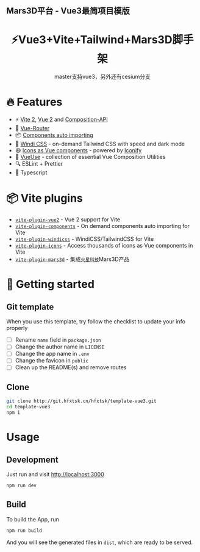 ## Mars3D平台 - Vue3最简项目模版

<h1 align="center">⚡Vue3+Vite+Tailwind+Mars3D脚手架</h1>


<p align="center">
  master支持vue3，另外还有cesium分支
</p>

# 🔥 Features

* ⚡️ [Vite 2](https://github.com/vitejs/vite), [Vue 2](https://github.com/vuejs/vue) and [Composition-API](https://github.com/vuejs/composition-api)
* 🚦 [Vue-Router](https://github.com/vuejs/vue-router)
* 📦 [Components auto importing](https://github.com/antfu/vite-plugin-components)
* 🎨 [Windi CSS](https://github.com/windicss/vite-plugin-windicss) - on-demand Tailwind CSS with speed and dark mode
* 😃 [Icons as Vue components](https://github.com/antfu/vite-plugin-icons) - powered by [Iconify](https://github.com/iconify/iconify)
* 🧰 [VueUse](https://github.com/vueuse/vueuse) - collection of essential Vue Composition Utilities
* 🔍 ESLint + Prettier
* 🦾 Typescript
# 📦 Vite plugins

* [`vite-plugin-vue2`](https://github.com/underfin/vite-plugin-vue2) -
  Vue 2 support for Vite
* [`vite-plugin-components`](https://github.com/antfu/vite-plugin-components) -
  On demand components auto importing for Vite
* [`vite-plugin-windicss`](https://github.com/windicss/vite-plugin-windicss) -
  WindiCSS/TailwindCSS for Vite
* [`vite-plugin-icons`](https://github.com/antfu/vite-plugin-icons) -
  Access thousands of icons as Vue components in Vite
* [`vite-plugin-mars3d`](https://www.npmjs.com/package/vite-plugin-mars3d) -
  集成[`火星科技`](https://mars3d.cn)Mars3D产品

# 🚀 Getting started

## Git template


When you use this template, try follow the checklist to update your info properly

- [ ] Rename `name` field in `package.json`
- [ ] Change the author name in `LICENSE`
- [ ] Change the app name in `.env`
- [ ] Change the favicon in `public`
- [ ] Clean up the README(s) and remove routes

## Clone


```bash
git clone http://git.hfxtsk.cn/hfxtsk/template-vue3.git
cd template-vue3
npm i
```

# Usage

## Development

Just run and visit [http://localhost:3000](http://localhost:3000)

```bash
npm run dev
```

## Build

To build the App, run

```bash
npm run build
```

And you will see the generated files in `dist`, which are ready to be served.

